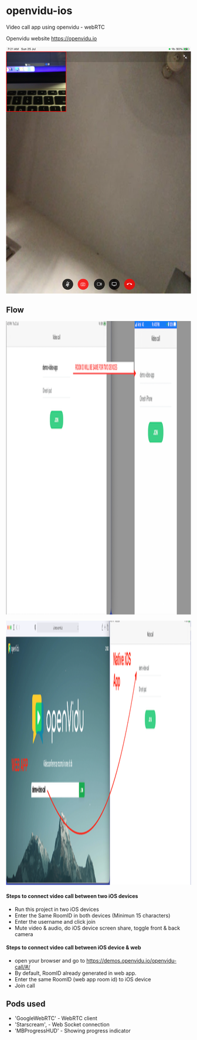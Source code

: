 # openvidu-ios
Video call app using openvidu - webRTC

Openvidu website
https://openvidu.io

[![Watch the video](./assets/3.png)](./assets/demo-vid.mp4)

## Flow
<p align="center">
  <img src="./assets/1.png" width="1000" height="800" title="hover text">
</p>
<p align="center">
  <img src="./assets/2.png" width="2520" height="720" title="hover text">
</p>

#### Steps to connect video call between two iOS devices
- Run this project in two iOS devices
- Enter the Same RoomID in both devices (Minimun 15 characters)
- Enter the username and click join
- Mute video & audio, do iOS device screen share, toggle front & back camera
#### Steps to connect video call between iOS device & web
- open your browser and go to https://demos.openvidu.io/openvidu-call/#/
- By default, RoomID already generated in web app.
- Enter the same RoomID (web app room id) to iOS device
- Join call


## Pods used
 - 'GoogleWebRTC' - WebRTC client
 - 'Starscream', - Web Socket connection
 - 'MBProgressHUD' - Showing progress indicator
